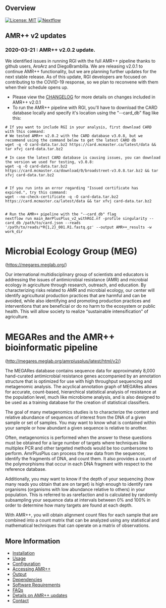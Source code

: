 Overview
--------
[![License: MIT](https://img.shields.io/badge/License-MIT-yellow.svg)](https://opensource.org/licenses/MIT)
[![Nextflow](https://img.shields.io/badge/Nextflow-%E2%89%A50.25.1-brightgreen.svg)](https://www.nextflow.io/)


## AMR++ v2 updates

### 2020-03-21 : AMR++ v2.0.2 update.
We identified issues in running RGI with the full AMR++ pipeline thanks to github users, AroArz and DiegoBrambilla. We are releasing v2.0.1 to continue AMR++ functionality, but we are planning further updates for the next stable release. As of this update, RGI developers are focused on contributing to the COVID-19 response, so we plan to reconvene with them when their schedule opens up.
  * Please view the [CHANGELOG](https://github.com/meglab-metagenomics/amrplusplus_v2/blob/master/docs/CHANGELOG.md) for more details on changes included in AMR++ v2.0.1
  * To run the AMR++ pipeline with RGI, you'll have to download the CARD database locally and specify it's location using the "--card_db" flag like this:

```
# If you want to include RGI in your analysis, first download CARD with this command:
# We tested AMR++ v2.0.2 with the CARD database v3.0.8, but we recommend using the command below to get the latest CARD db
wget -q -O card-data.tar.bz2 https://card.mcmaster.ca/latest/data && tar xfvj card-data.tar.bz2

# In case the latest CARD database is causing issues, you can download the version we used for testing, v3.0.8:
wget -q -O card-data.tar.bz2 https://card.mcmaster.ca/download/0/broadstreet-v3.0.8.tar.bz2 && tar xfvj card-data.tar.bz2


# If you run into an error regarding "Issued certificate has expired.", try this command:
wget --no-check-certificate -q -O card-data.tar.bz2 https://card.mcmaster.ca/latest/data && tar xfvj card-data.tar.bz2


# Run the AMR++ pipeline with the "--card_db" flag
nextflow run main_AmrPlusPlus_v2_withRGI.nf -profile singularity --card_db /path/to/card.json --reads '/path/to/reads/*R{1,2}_001.R1.fastq.gz' --output AMR++_results -w work_dir
```


# Microbial Ecology Group (MEG)
(https://megares.meglab.org/)

Our international multidisciplinary group of scientists and educators is addressing the issues of antimicrobial resistance (AMR) and microbial ecology in agriculture through research, outreach, and education. By characterizing risks related to AMR and microbial ecology, our center will identify agricultural production practices that are harmful and can be avoided, while also identifying and promoting production practices and interventions that are beneficial or do no harm to the ecosystem or public health. This will allow society to realize “sustainable intensification” of agriculture.

# MEGARes and the AMR++ bioinformatic pipeline
(http://megares.meglab.org/amrplusplus/latest/html/v2/)

The MEGARes database contains sequence data for approximately 8,000 hand-curated antimicrobial resistance genes accompanied by an annotation structure that is optimized for use with high throughput sequencing and metagenomic analysis. The acyclical annotation graph of MEGARes allows for accurate, count-based, hierarchical statistical analysis of resistance at the population level, much like microbiome analysis, and is also designed to be used as a training database for the creation of statistical classifiers.

The goal of many metagenomics studies is to characterize the content and relative abundance of sequences of interest from the DNA of a given sample or set of samples. You may want to know what is contained within your sample or how abundant a given sequence is relative to another.

Often, metagenomics is performed when the answer to these questions must be obtained for a large number of targets where techniques like multiplex PCR and other targeted methods would be too cumbersome to perform. AmrPlusPlus can process the raw data from the sequencer, identify the fragments of DNA, and count them. It also provides a count of the polymorphisms that occur in each DNA fragment with respect to the reference database.

Additionally, you may want to know if the depth of your sequencing (how many reads you obtain that are on target) is high enough to identify rare organisms (organisms with low abundance relative to others) in your population. This is referred to as rarefaction and is calculated by randomly subsampling your sequence data at intervals between 0% and 100% in order to determine how many targets are found at each depth.

With AMR++, you will obtain alignment count files for each sample that are combined into a count matrix that can be analyzed using any statistical and mathematical techniques that can operate on a matrix of observations.

More Information
----------------

- [Installation](https://github.com/meglab-metagenomics/amrplusplus_v2/blob/master/docs/installation.md)
- [Usage](https://github.com/meglab-metagenomics/amrplusplus_v2/blob/master/docs/usage.md)
- [Configuration](https://github.com/meglab-metagenomics/amrplusplus_v2/blob/master/docs/configuration.md)
- [Accessing AMR++](https://github.com/meglab-metagenomics/amrplusplus_v2/blob/master/docs/accessing_AMR++.md)
- [Output](https://github.com/meglab-metagenomics/amrplusplus_v2/blob/master/docs/output.md)
- [Dependencies](https://github.com/meglab-metagenomics/amrplusplus_v2/blob/master/docs/dependencies.md)
- [Software Requirements](https://github.com/meglab-metagenomics/amrplusplus_v2/blob/master/docs/requirements.md)
- [FAQs](https://github.com/meglab-metagenomics/amrplusplus_v2/blob/master/docs/FAQs.md)
- [Details on AMR++ updates](https://github.com/meglab-metagenomics/amrplusplus_v2/blob/master/docs/update_details.md)
- [Contact](https://github.com/meglab-metagenomics/amrplusplus_v2/blob/master/docs/contact.md)
